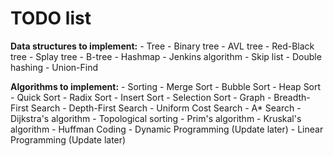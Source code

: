 # TODO list
**Data structures to implement:**
    - Tree
        - Binary tree
        - AVL tree
        - Red-Black tree
        - Splay tree
        - B-tree
    - Hashmap
        - Jenkins algorithm
    - Skip list
    - Double hashing
    - Union-Find
    
**Algorithms to implement:**
    - Sorting
        - Merge Sort
        - Bubble Sort
        - Heap Sort
        - Quick Sort
        - Radix Sort
        - Insert Sort
        - Selection Sort
     - Graph
        - Breadth-First Search
        - Depth-First Search
        - Uniform Cost Search
        - A* Search
        - Dijkstra's algorithm
        - Topological sorting
        - Prim's algorithm
        - Kruskal's algorithm
        - Huffman Coding
      - Dynamic Programming (Update later)
      - Linear Programming (Update later)
